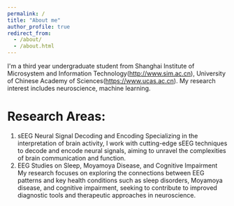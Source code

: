 ```yaml
---
permalink: /
title: "About me"
author_profile: true
redirect_from: 
  - /about/
  - /about.html
---
```


I'm a third year undergraduate student from Shanghai Institute of Microsystem and Information Technology(http://www.sim.ac.cn), University of Chinese Academy of Sciences(https://www.ucas.ac.cn). My research interest includes neuroscience, machine learning.

Research Areas:
======
1. sEEG Neural Signal Decoding and Encoding
Specializing in the interpretation of brain activity, I work with cutting-edge sEEG techniques to decode and encode neural signals, aiming to unravel the complexities of brain communication and function.
2. EEG Studies on Sleep, Moyamoya Disease, and Cognitive Impairment
My research focuses on exploring the connections between EEG patterns and key health conditions such as sleep disorders, Moyamoya disease, and cognitive impairment, seeking to contribute to improved diagnostic tools and therapeutic approaches in neuroscience.
